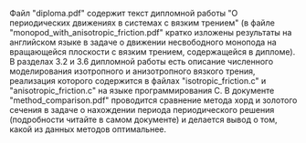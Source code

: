 Файл "diploma.pdf" содержит текст дипломной работы "О периодических движениях в системах с вязким трением" (в файле "monopod_with_anisotropic_friction.pdf" кратко изложены результаты на английском языке в задаче о движении несвободного монопода на вращающейся плоскости с вязким трением, содержащейся в дипломе). В разделах 3.2 и 3.6 дипломной работы есть описание численного моделирования изотропного и анизотропного вязкого трения, реализация которого содержится в файлах "isotropic_friction.с" и "anisotropic_friction.с" на языке программирования C. В документе "method_comparison.pdf" проводится сравнение метода хорд и золотого сечения в задаче о нахождении периода периодического решения (подробности читайте в самом документе) и делается вывод о том, какой из данных методов оптимальнее.
